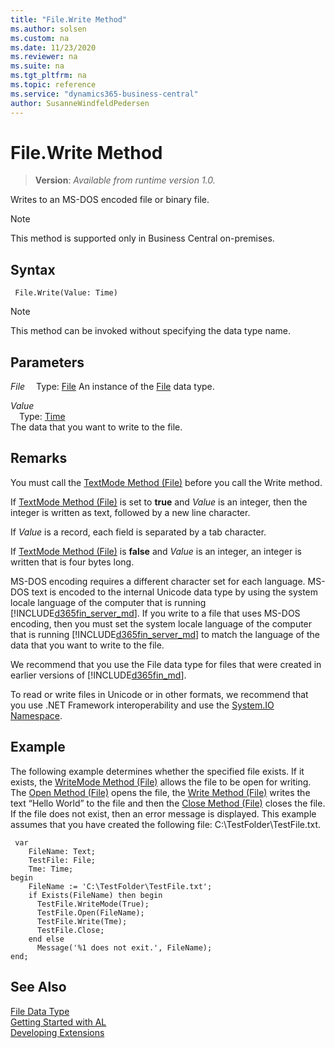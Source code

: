 ```yaml
---
title: "File.Write Method"
ms.author: solsen
ms.custom: na
ms.date: 11/23/2020
ms.reviewer: na
ms.suite: na
ms.tgt_pltfrm: na
ms.topic: reference
ms.service: "dynamics365-business-central"
author: SusanneWindfeldPedersen
---
```

[//]: # (START>DO_NOT_EDIT)
[//]: # (IMPORTANT:Do not edit any of the content between here and the END>DO_NOT_EDIT.)
[//]: # (Any modifications should be made in the .xml files in the ModernDev repo.)
# File.Write Method
> **Version**: _Available from runtime version 1.0._

Writes to an MS-DOS encoded file or binary file.

> [!NOTE]
> This method is supported only in Business Central on-premises.

## Syntax
```
 File.Write(Value: Time)
```
> [!NOTE]
> This method can be invoked without specifying the data type name.
## Parameters
*File*
&emsp;Type: [File](file-data-type.md)
An instance of the [File](file-data-type.md) data type.

*Value*  
&emsp;Type: [Time](../time/time-data-type.md)  
The data that you want to write to the file.  



[//]: # (IMPORTANT: END>DO_NOT_EDIT)

## Remarks  
 You must call the [TextMode Method \(File\)](file-textmode-method.md) before you call the Write method.  
  
 If [TextMode Method \(File\)](file-textmode-method.md) is set to **true** and *Value* is an integer, then the integer is written as text, followed by a new line character.  
  
 If *Value* is a record, each field is separated by a tab character.  
  
 If [TextMode Method \(File\)](file-textmode-method.md) is **false** and *Value* is an integer, an integer is written that is four bytes long.  
  
 MS-DOS encoding requires a different character set for each language. MS-DOS text is encoded to the internal Unicode data type by using the system locale language of the computer that is running [!INCLUDE[d365fin_server_md](../../includes/d365fin_server_md.md)]. If you write to a file that uses MS-DOS encoding, then you must set the system locale language of the computer that is running [!INCLUDE[d365fin_server_md](../../includes/d365fin_server_md.md)] to match the language of the data that you want to write to the file.  
  
 We recommend that you use the File data type for files that were created in earlier versions of [!INCLUDE[d365fin_md](../../includes/d365fin_md.md)].  
  
 To read or write files in Unicode or in other formats, we recommend that you use .NET Framework interoperability and use the [System.IO Namespace](/dotnet/api/system.io).  
  
## Example  
 The following example determines whether the specified file exists. If it exists, the [WriteMode Method \(File\)](file-writemode-method.md) allows the file to be open for writing. The [Open Method \(File\)](file-open-method.md) opens the file, the [Write Method \(File\)](file-writemode-method.md) writes the text “Hello World” to the file and then the [Close Method \(File\)](file-close-method.md) closes the file. If the file does not exist, then an error message is displayed. This example assumes that you have created the following file: C:\\TestFolder\\TestFile.txt. 
 
```
 var
    FileName: Text;
    TestFile: File;
    Tme: Time;
begin 
    FileName := 'C:\TestFolder\TestFile.txt';  
    if Exists(FileName) then begin
      TestFile.WriteMode(True);  
      TestFile.Open(FileName);  
      TestFile.Write(Tme);  
      TestFile.Close;  
    end else 
      Message('%1 does not exit.', FileName);
end;
```   
  

## See Also
[File Data Type](file-data-type.md)  
[Getting Started with AL](../../devenv-get-started.md)  
[Developing Extensions](../../devenv-dev-overview.md)